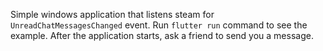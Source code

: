 Simple windows application that listens steam for `UnreadChatMessagesChanged` event. Run `flutter run` command to see the example. After the application starts, ask a friend to send you a message.
